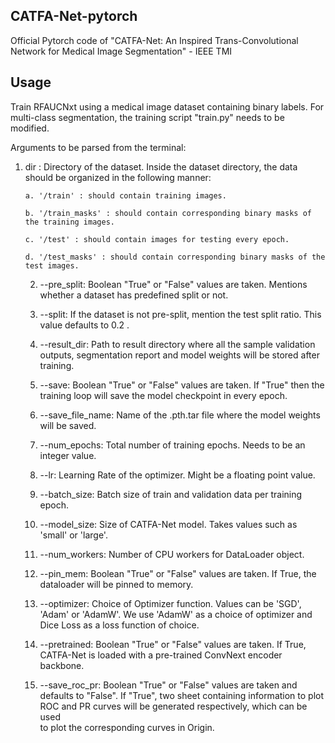 ## CATFA-Net-pytorch
Official Pytorch code of "CATFA-Net: An Inspired Trans-Convolutional Network for Medical Image Segmentation" - IEEE TMI

## Usage
Train RFAUCNxt using a medical image dataset containing binary labels. For multi-class segmentation, the training script "train.py" needs to be modified.

Arguments to be parsed from the terminal:

1. dir : Directory of the dataset. Inside the dataset directory, the data should be organized in the following manner:
   
   ```raw
   a. '/train' : should contain training images.
   
   b. '/train_masks' : should contain corresponding binary masks of the training images.

   c. '/test' : should contain images for testing every epoch.

   d. '/test_masks' : should contain corresponding binary masks of the test images.
   ```

   2. --pre_split: Boolean "True" or "False" values are taken. Mentions whether a dataset has predefined split or not.
      
   3. --split: If the dataset is not pre-split, mention the test split ratio. This value defaults to 0.2 .
      
   4. --result_dir: Path to result directory where all the sample validation outputs, segmentation report and model weights will be stored after training.

   5. --save: Boolean "True" or "False" values are taken. If "True" then the training loop will save the model checkpoint in every epoch.

   6. --save_file_name: Name of the .pth.tar file where the model weights will be saved.

   7. --num_epochs: Total number of training epochs. Needs to be an integer value.

   8. --lr: Learning Rate of the optimizer. Might be a floating point value.

   9. --batch_size: Batch size of train and validation data per training epoch.

   10. --model_size: Size of CATFA-Net model. Takes values such as 'small' or 'large'.

   11. --num_workers: Number of CPU workers for DataLoader object.

   12. --pin_mem: Boolean "True" or "False" values are taken. If True, the dataloader will be pinned to memory.

   13. --optimizer: Choice of Optimizer function. Values can be 'SGD', 'Adam' or 'AdamW'. We use 'AdamW' as a choice of optimizer and Dice Loss as a loss function of choice.

   14. --pretrained: Boolean "True" or "False" values are taken. If True, CATFA-Net is loaded with a pre-trained ConvNext encoder backbone.

   15. --save_roc_pr: Boolean "True" or "False" values are taken and defaults to "False". If "True", two sheet containing information to plot ROC and PR curves will be generated respectively, which can be used   
                      to plot the corresponding curves in Origin.
  
  
